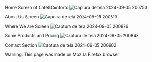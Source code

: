 Home Screen of Café&Conforto
![Captura de tela 2024-09-05 200753](https://github.com/user-attachments/assets/c945ccf7-67ba-4124-8529-7f84c4cd6942)

About Us Screen
![Captura de tela 2024-09-05 200813](https://github.com/user-attachments/assets/45d875c1-d37f-412b-8d29-185eac6fbacf)

Where We Are Screen
![Captura de tela 2024-09-05 200826](https://github.com/user-attachments/assets/46bad8a8-f9f5-4ca9-95f8-8265f736c227)

Some Products and Pricing
![Captura de tela 2024-09-05 200848](https://github.com/user-attachments/assets/e8f53a31-bd78-4139-b933-49c27bfefcf7)

Contact Section
![Captura de tela 2024-09-05 200902](https://github.com/user-attachments/assets/91165318-fc27-42df-b76b-b1582a11ecc7)

Warning: This page was made on Mozilla Firefox browser
